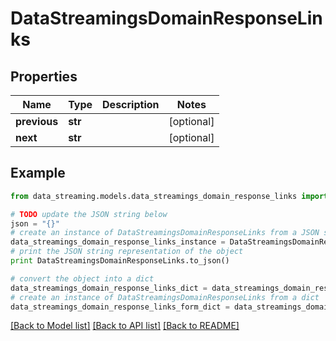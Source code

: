 # DataStreamingsDomainResponseLinks


## Properties
Name | Type | Description | Notes
------------ | ------------- | ------------- | -------------
**previous** | **str** |  | [optional] 
**next** | **str** |  | [optional] 

## Example

```python
from data_streaming.models.data_streamings_domain_response_links import DataStreamingsDomainResponseLinks

# TODO update the JSON string below
json = "{}"
# create an instance of DataStreamingsDomainResponseLinks from a JSON string
data_streamings_domain_response_links_instance = DataStreamingsDomainResponseLinks.from_json(json)
# print the JSON string representation of the object
print DataStreamingsDomainResponseLinks.to_json()

# convert the object into a dict
data_streamings_domain_response_links_dict = data_streamings_domain_response_links_instance.to_dict()
# create an instance of DataStreamingsDomainResponseLinks from a dict
data_streamings_domain_response_links_form_dict = data_streamings_domain_response_links.from_dict(data_streamings_domain_response_links_dict)
```
[[Back to Model list]](../README.md#documentation-for-models) [[Back to API list]](../README.md#documentation-for-api-endpoints) [[Back to README]](../README.md)


